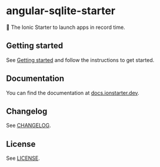# angular-sqlite-starter

🚀 The Ionic Starter to launch apps in record time. 

## Getting started

See [Getting started](https://docs.ionstarter.dev/angular-sqlite/) and follow the instructions to get started.

## Documentation

You can find the documentation at [docs.ionstarter.dev](https://docs.ionstarter.dev/).

## Changelog

See [CHANGELOG](CHANGELOG.md).

## License

See [LICENSE](LICENSE).
